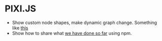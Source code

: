 # PIXI.JS
* Show custom node shapes, make dynamic graph change. Something like [this](http://www.webgl.com/2012/07/webgl-demo-dynamic-graph-test-vivagraph/)
* Show how to share what [we have done so far](https://github.com/anvaka/ngraph/tree/master/examples/pixi.js) using npm.
